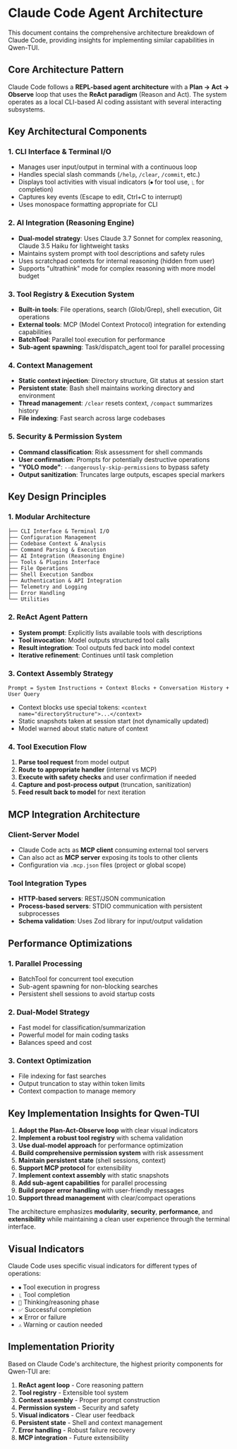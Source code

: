 # Claude Code Agent Architecture

This document contains the comprehensive architecture breakdown of Claude Code, providing insights for implementing similar capabilities in Qwen-TUI.

## Core Architecture Pattern

Claude Code follows a **REPL-based agent architecture** with a **Plan → Act → Observe** loop that uses the **ReAct paradigm** (Reason and Act). The system operates as a local CLI-based AI coding assistant with several interacting subsystems.

## Key Architectural Components

### 1. CLI Interface & Terminal I/O
- Manages user input/output in terminal with a continuous loop
- Handles special slash commands (`/help`, `/clear`, `/commit`, etc.)
- Displays tool activities with visual indicators (`⏺` for tool use, `⎿` for completion)
- Captures key events (Escape to edit, Ctrl+C to interrupt)
- Uses monospace formatting appropriate for CLI

### 2. AI Integration (Reasoning Engine)
- **Dual-model strategy**: Uses Claude 3.7 Sonnet for complex reasoning, Claude 3.5 Haiku for lightweight tasks
- Maintains system prompt with tool descriptions and safety rules
- Uses scratchpad contexts for internal reasoning (hidden from user)
- Supports "ultrathink" mode for complex reasoning with more model budget

### 3. Tool Registry & Execution System
- **Built-in tools**: File operations, search (Glob/Grep), shell execution, Git operations
- **External tools**: MCP (Model Context Protocol) integration for extending capabilities
- **BatchTool**: Parallel tool execution for performance
- **Sub-agent spawning**: Task/dispatch_agent tool for parallel processing

### 4. Context Management
- **Static context injection**: Directory structure, Git status at session start
- **Persistent state**: Bash shell maintains working directory and environment
- **Thread management**: `/clear` resets context, `/compact` summarizes history
- **File indexing**: Fast search across large codebases

### 5. Security & Permission System
- **Command classification**: Risk assessment for shell commands
- **User confirmation**: Prompts for potentially destructive operations
- **"YOLO mode"**: `--dangerously-skip-permissions` to bypass safety
- **Output sanitization**: Truncates large outputs, escapes special markers

## Key Design Principles

### 1. Modular Architecture
```
├── CLI Interface & Terminal I/O
├── Configuration Management
├── Codebase Context & Analysis
├── Command Parsing & Execution
├── AI Integration (Reasoning Engine)
├── Tools & Plugins Interface
├── File Operations
├── Shell Execution Sandbox
├── Authentication & API Integration
├── Telemetry and Logging
├── Error Handling
└── Utilities
```

### 2. ReAct Agent Pattern
- **System prompt**: Explicitly lists available tools with descriptions
- **Tool invocation**: Model outputs structured tool calls
- **Result integration**: Tool outputs fed back into model context
- **Iterative refinement**: Continues until task completion

### 3. Context Assembly Strategy
```
Prompt = System Instructions + Context Blocks + Conversation History + User Query
```
- Context blocks use special tokens: `<context name="directoryStructure">...</context>`
- Static snapshots taken at session start (not dynamically updated)
- Model warned about static nature of context

### 4. Tool Execution Flow
1. **Parse tool request** from model output
2. **Route to appropriate handler** (internal vs MCP)
3. **Execute with safety checks** and user confirmation if needed
4. **Capture and post-process output** (truncation, sanitization)
5. **Feed result back to model** for next iteration

## MCP Integration Architecture

### Client-Server Model
- Claude Code acts as **MCP client** consuming external tool servers
- Can also act as **MCP server** exposing its tools to other clients
- Configuration via `.mcp.json` files (project or global scope)

### Tool Integration Types
- **HTTP-based servers**: REST/JSON communication
- **Process-based servers**: STDIO communication with persistent subprocesses
- **Schema validation**: Uses Zod library for input/output validation

## Performance Optimizations

### 1. Parallel Processing
- BatchTool for concurrent tool execution
- Sub-agent spawning for non-blocking searches
- Persistent shell sessions to avoid startup costs

### 2. Dual-Model Strategy
- Fast model for classification/summarization
- Powerful model for main coding tasks
- Balances speed and cost

### 3. Context Optimization
- File indexing for fast searches
- Output truncation to stay within token limits
- Context compaction to manage memory

## Key Implementation Insights for Qwen-TUI

1. **Adopt the Plan-Act-Observe loop** with clear visual indicators
2. **Implement a robust tool registry** with schema validation
3. **Use dual-model approach** for performance optimization
4. **Build comprehensive permission system** with risk assessment
5. **Maintain persistent state** (shell sessions, context)
6. **Support MCP protocol** for extensibility
7. **Implement context assembly** with static snapshots
8. **Add sub-agent capabilities** for parallel processing
9. **Build proper error handling** with user-friendly messages
10. **Support thread management** with clear/compact operations

The architecture emphasizes **modularity**, **security**, **performance**, and **extensibility** while maintaining a clean user experience through the terminal interface.

## Visual Indicators

Claude Code uses specific visual indicators for different types of operations:
- `⏺` Tool execution in progress
- `⎿` Tool completion
- `🤔` Thinking/reasoning phase
- `✅` Successful completion
- `❌` Error or failure
- `⚠️` Warning or caution needed

## Implementation Priority

Based on Claude Code's architecture, the highest priority components for Qwen-TUI are:

1. **ReAct agent loop** - Core reasoning pattern
2. **Tool registry** - Extensible tool system
3. **Context assembly** - Proper prompt construction
4. **Permission system** - Security and safety
5. **Visual indicators** - Clear user feedback
6. **Persistent state** - Shell and context management
7. **Error handling** - Robust failure recovery
8. **MCP integration** - Future extensibility